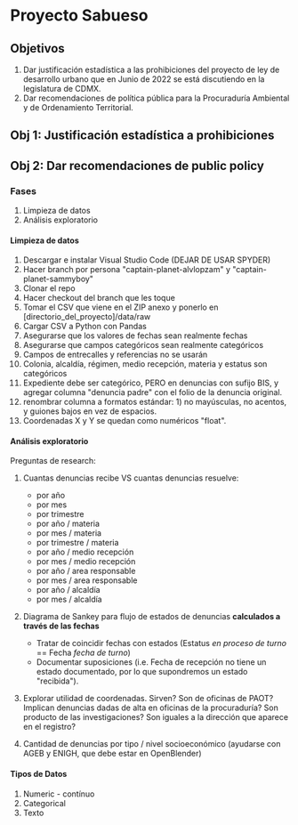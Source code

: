 # Proyecto Sabueso

## Objetivos

1. Dar justificación estadística a las prohibiciones del proyecto de ley de desarrollo urbano que en Junio de 2022 se está discutiendo en la legislatura de CDMX.
2. Dar recomendaciones de política pública para la Procuraduría Ambiental y de Ordenamiento Territorial.

## Obj 1: Justificación estadística a prohibiciones

## Obj 2: Dar recomendaciones de public policy

### Fases

1. Limpieza de datos
2. Análisis exploratorio


#### Limpieza de datos

1. Descargar e instalar Visual Studio Code (DEJAR DE USAR SPYDER)
2. Hacer branch por persona "captain-planet-alvlopzam" y "captain-planet-sammyboy"
3. Clonar el repo
4. Hacer checkout del branch que les toque
5. Tomar el CSV que viene en el ZIP anexo y ponerlo en [directorio_del_proyecto]/data/raw
6. Cargar CSV a Python con Pandas
7. Asegurarse que los valores de fechas sean realmente fechas
8. Asegurarse que campos categóricos sean realmente categóricos
9. Campos de entrecalles y referencias no se usarán
10. Colonia, alcaldía, régimen, medio recepción, materia y estatus son categóricos
11. Expediente debe ser categórico, PERO en denuncias con sufijo BIS, y agregar columna "denuncia padre" con el folio de la denuncia original.
12. renombrar columna a formatos estándar: 1) no mayúsculas, no acentos, y guiones bajos en vez de espacios.
13. Coordenadas X y Y se quedan como numéricos "float".

#### Análisis exploratorio

Preguntas de research:

1. Cuantas denuncias recibe VS cuantas denuncias resuelve:
    - por año
    - por mes
    - por trimestre
    - por año / materia
    - por mes / materia
    - por trimestre / materia
    - por año / medio recepción
    - por mes / medio recepción
    - por año / area responsable
    - por mes / area responsable
    - por año / alcaldía
    - por mes / alcaldía

2. Diagrama de Sankey para flujo de estados de denuncias **calculados a través de las fechas**
    - Tratar de coincidir fechas con estados (Estatus _en proceso de turno_ == Fecha _fecha de turno_)
    - Documentar suposiciones (i.e. Fecha de recepción no tiene un estado documentado, por lo que supondremos un estado "recibida").

3. Explorar utilidad de coordenadas. Sirven? Son de oficinas de PAOT? Implican denuncias dadas de alta en oficinas de la procuraduría? Son producto de las investigaciones? Son iguales a la dirección que aparece en el registro?

3. Cantidad de denuncias por tipo / nivel socioeconómico (ayudarse con AGEB y ENIGH, que debe estar en OpenBlender)





#### Tipos de Datos

1. Numeric - contínuo
2. Categorical
3. Texto
